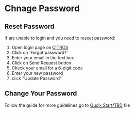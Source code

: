 # Chnage Password


## Reset Password

If are unable to login and you need to reseet password:
1. Open login page on [CITROS](https://dev5.citros.io/auth/login/)
2. Click on 'Forgot password?'
3. Enter your email in the text box
4. Click on Send Request button
5. Check your email for a 6-digit code
6. Enter your new password
7. click "Update Password"

## Change Your Password

Follow the guide 
for more guidelines go to [Qucik Start/TBD](/docs/quickstart/quick_tbd) file
